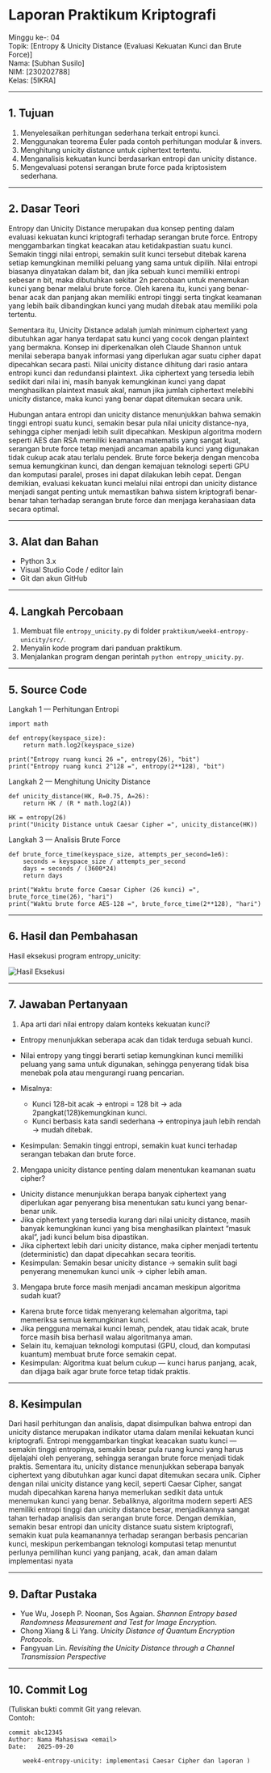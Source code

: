 # Laporan Praktikum Kriptografi
Minggu ke-: 04  
Topik: [Entropy & Unicity Distance (Evaluasi Kekuatan Kunci dan Brute Force)]  
Nama: [Subhan Susilo]  
NIM: [230202788]  
Kelas: [5IKRA]  

---

## 1. Tujuan

1. Menyelesaikan perhitungan sederhana terkait entropi kunci.
2. Menggunakan teorema Euler pada contoh perhitungan modular & invers.
3. Menghitung unicity distance untuk ciphertext tertentu.
4. Menganalisis kekuatan kunci berdasarkan entropi dan unicity distance.
5. Mengevaluasi potensi serangan brute force pada kriptosistem sederhana.


---

## 2. Dasar Teori
  Entropy dan Unicity Distance merupakan dua konsep penting dalam evaluasi kekuatan kunci kriptografi terhadap serangan brute force. Entropy menggambarkan tingkat keacakan atau ketidakpastian suatu kunci. Semakin tinggi nilai entropi, semakin sulit kunci tersebut ditebak karena setiap kemungkinan memiliki peluang yang sama untuk dipilih. Nilai entropi biasanya dinyatakan dalam bit, dan jika sebuah kunci memiliki entropi sebesar n bit, maka dibutuhkan sekitar 2n percobaan untuk menemukan kunci yang benar melalui brute force. Oleh karena itu, kunci yang benar-benar acak dan panjang akan memiliki entropi tinggi serta tingkat keamanan yang lebih baik dibandingkan kunci yang mudah ditebak atau memiliki pola tertentu.

  Sementara itu, Unicity Distance adalah jumlah minimum ciphertext yang dibutuhkan agar hanya terdapat satu kunci yang cocok dengan plaintext yang bermakna. Konsep ini diperkenalkan oleh Claude Shannon untuk menilai seberapa banyak informasi yang diperlukan agar suatu cipher dapat dipecahkan secara pasti. Nilai unicity distance dihitung dari rasio antara entropi kunci dan redundansi plaintext. Jika ciphertext yang tersedia lebih sedikit dari nilai ini, masih banyak kemungkinan kunci yang dapat menghasilkan plaintext masuk akal, namun jika jumlah ciphertext melebihi unicity distance, maka kunci yang benar dapat ditemukan secara unik. 

  Hubungan antara entropi dan unicity distance menunjukkan bahwa semakin tinggi entropi suatu kunci, semakin besar pula nilai unicity distance-nya, sehingga cipher menjadi lebih sulit dipecahkan. Meskipun algoritma modern seperti AES dan RSA memiliki keamanan matematis yang sangat kuat, serangan brute force tetap menjadi ancaman apabila kunci yang digunakan tidak cukup acak atau terlalu pendek. Brute force bekerja dengan mencoba semua kemungkinan kunci, dan dengan kemajuan teknologi seperti GPU dan komputasi paralel, proses ini dapat dilakukan lebih cepat. Dengan demikian, evaluasi kekuatan kunci melalui nilai entropi dan unicity distance menjadi sangat penting untuk memastikan bahwa sistem kriptografi benar-benar tahan terhadap serangan brute force dan menjaga kerahasiaan data secara optimal.

---

## 3. Alat dan Bahan
- Python 3.x  
- Visual Studio Code / editor lain  
- Git dan akun GitHub  

---

## 4. Langkah Percobaan
1. Membuat file `entropy_unicity.py` di folder `praktikum/week4-entropy-unicity/src/`.
2. Menyalin kode program dari panduan praktikum.
3. Menjalankan program dengan perintah `python entropy_unicity.py`.

---

## 5. Source Code
Langkah 1 — Perhitungan Entropi

    import math

    def entropy(keyspace_size):
        return math.log2(keyspace_size)

    print("Entropy ruang kunci 26 =", entropy(26), "bit")
    print("Entropy ruang kunci 2^128 =", entropy(2**128), "bit")

Langkah 2 — Menghitung Unicity Distance

    def unicity_distance(HK, R=0.75, A=26):
        return HK / (R * math.log2(A))

    HK = entropy(26)
    print("Unicity Distance untuk Caesar Cipher =", unicity_distance(HK))

Langkah 3 — Analisis Brute Force

    def brute_force_time(keyspace_size, attempts_per_second=1e6):
        seconds = keyspace_size / attempts_per_second
        days = seconds / (3600*24)
        return days

    print("Waktu brute force Caesar Cipher (26 kunci) =", brute_force_time(26), "hari")
    print("Waktu brute force AES-128 =", brute_force_time(2**128), "hari")

---

## 6. Hasil dan Pembahasan
Hasil eksekusi program entropy_unicity:

![Hasil Eksekusi](screenshots/output.png)


---

## 7. Jawaban Pertanyaan
1. Apa arti dari nilai entropy dalam konteks kekuatan kunci?
- Entropy menunjukkan seberapa acak dan tidak terduga sebuah kunci.
- Nilai entropy yang tinggi berarti setiap kemungkinan kunci memiliki peluang yang sama untuk digunakan, sehingga penyerang tidak bisa menebak pola atau mengurangi ruang pencarian.
- Misalnya:
    - Kunci 128-bit acak → entropi = 128 bit → ada 2pangkat(128)kemungkinan kunci.
    - Kunci berbasis kata sandi sederhana → entropinya jauh lebih rendah → mudah ditebak.

- Kesimpulan: Semakin tinggi entropi, semakin kuat kunci terhadap serangan tebakan dan brute force.

2. Mengapa unicity distance penting dalam menentukan keamanan suatu cipher?
- Unicity distance menunjukkan berapa banyak ciphertext yang diperlukan agar penyerang bisa menentukan satu kunci yang benar-benar unik.
- Jika ciphertext yang tersedia kurang dari nilai unicity distance, masih banyak kemungkinan kunci yang bisa menghasilkan plaintext “masuk akal”, jadi kunci belum bisa dipastikan.
- Jika ciphertext lebih dari unicity distance, maka cipher menjadi tertentu (deterministic) dan dapat dipecahkan secara teoritis.
- Kesimpulan: Semakin besar unicity distance → semakin sulit bagi penyerang menemukan kunci unik → cipher lebih aman.

3. Mengapa brute force masih menjadi ancaman meskipun algoritma sudah kuat?
- Karena brute force tidak menyerang kelemahan algoritma, tapi memeriksa semua kemungkinan kunci.
- Jika pengguna memakai kunci lemah, pendek, atau tidak acak, brute force masih bisa berhasil walau algoritmanya aman.
- Selain itu, kemajuan teknologi komputasi (GPU, cloud, dan komputasi kuantum) membuat brute force semakin cepat.
- Kesimpulan: Algoritma kuat belum cukup — kunci harus panjang, acak, dan dijaga baik agar brute force tetap tidak praktis.

---

## 8. Kesimpulan
Dari hasil perhitungan dan analisis, dapat disimpulkan bahwa entropi dan unicity distance merupakan indikator utama dalam menilai kekuatan kunci kriptografi. Entropi menggambarkan tingkat keacakan suatu kunci — semakin tinggi entropinya, semakin besar pula ruang kunci yang harus dijelajahi oleh penyerang, sehingga serangan brute force menjadi tidak praktis. Sementara itu, unicity distance menunjukkan seberapa banyak ciphertext yang dibutuhkan agar kunci dapat ditemukan secara unik. Cipher dengan nilai unicity distance yang kecil, seperti Caesar Cipher, sangat mudah dipecahkan karena hanya memerlukan sedikit data untuk menemukan kunci yang benar. Sebaliknya, algoritma modern seperti AES memiliki entropi tinggi dan unicity distance besar, menjadikannya sangat tahan terhadap analisis dan serangan brute force. Dengan demikian, semakin besar entropi dan unicity distance suatu sistem kriptografi, semakin kuat pula keamanannya terhadap serangan berbasis pencarian kunci, meskipun perkembangan teknologi komputasi tetap menuntut perlunya pemilihan kunci yang panjang, acak, dan aman dalam implementasi nyata

---

## 9. Daftar Pustaka
- Yue Wu, Joseph P. Noonan, Sos Agaian. *Shannon Entropy based Randomness Measurement and Test for Image Encryption*.  
- Chong Xiang & Li Yang. *Unicity Distance of Quantum Encryption Protocols*.
- Fangyuan Lin. *Revisiting the Unicity Distance through a Channel Transmission Perspective* 

---

## 10. Commit Log
(Tuliskan bukti commit Git yang relevan.  
Contoh:
```
commit abc12345
Author: Nama Mahasiswa <email>
Date:   2025-09-20

    week4-entropy-unicity: implementasi Caesar Cipher dan laporan )
```
